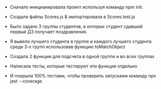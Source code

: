 #
* Сначало инициаиировала проект используя команду npm init.

* Создала файлы Scores.js & импортировала в Scores.test.js

* Было задано 3 группы студентов, в которых студент сдавший первый ДЗ получает поздравления.

* Я вывела лучшего студента в группе и каждого лучшего студента среди 3-х групп использовав функцию toMatchObject

* Создала 2 функции для подсчета в одной группе и во всех группах

* Написала тесты, которые тестируют эти функции отдельно

* И покрыла 100% тестами, чтобы проверить запускаем команду npx jest --coverage

